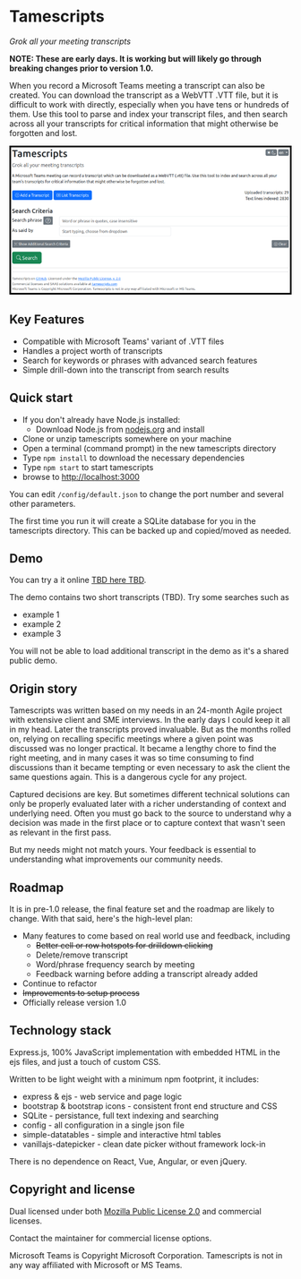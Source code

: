 # Tamescripts

*Grok all your meeting transcripts*

**NOTE: These are early days. It is working but will likely go through breaking changes prior to version 1.0.**

When you record a Microsoft Teams meeting a transcript can also be created.
You can download the transcript as a WebVTT .VTT file, but it is difficult to
work with directly, especially when you have tens or hundreds of them.
Use this tool to parse and index your transcript files,
and then search across all your transcripts for critical information
that might otherwise be forgotten and lost.

![Screenshot](./screenshot.png)

## Key Features

- Compatible with Microsoft Teams' variant of .VTT files
- Handles a project worth of transcripts
- Search for keywords or phrases with advanced search features
- Simple drill-down into the transcript from search results

## Quick start

- If you don't already have Node.js installed:
  - Download Node.js from [nodejs.org](https://nodejs.org) and install
- Clone or unzip tamescripts somewhere on your machine
- Open a terminal (command prompt) in the new tamescripts directory
- Type `npm install` to download the necessary dependencies
- Type `npm start` to start tamescripts
- browse to <http://localhost:3000>

You can edit `/config/default.json` to change the port number and several other parameters.

The first time you run it will create a SQLite database for you in the tamescripts directory.
This can be backed up and copied/moved as needed.

## Demo

You can try a it online [TBD here TBD](tbd).

The demo contains two short transcripts (TBD). Try some searches such as

- example 1
- example 2
- example 3

You will not be able to load additional transcript in the demo as it's a shared public demo.

## Origin story

Tamescripts was written based on my needs in an 24-month Agile project
with extensive client and SME interviews. In the early days I could keep
it all in my head. Later the transcripts proved invaluable. But as the months
rolled on, relying on recalling specific meetings where a given point was
discussed was no longer practical.
It became a lengthy chore to find the right meeting, and in many cases it was
so time consuming to find discussions than it became tempting or even
necessary to ask the client the same questions again.
This is a dangerous cycle for any project.

Captured decisions are key. But sometimes different technical solutions can
only be properly evaluated later with a richer understanding of context and
underlying need. Often you must go back to the source to understand why a
decision was made in the first place or to capture context that wasn't seen as
relevant in the first pass.

But my needs might not match yours. Your feedback is essential to
understanding what improvements our community needs.

## Roadmap

It is in pre-1.0 release, the final feature set and the roadmap are likely
to change. With that said, here's the high-level plan:

- Many features to come based on real world use and feedback, including
  - ~~Better cell or row hotspots for drilldown clicking~~
  - Delete/remove transcript
  - Word/phrase frequency search by meeting
  - Feedback warning before adding a transcript already added
- Continue to refactor
- ~~Improvements to setup process~~
- Officially release version 1.0

## Technology stack

Express.js, 100% JavaScript implementation with embedded HTML in the ejs files, and just a touch of custom CSS.

Written to be light weight with a minimum npm footprint, it includes:

- express & ejs - web service and page logic
- bootstrap & bootstrap icons - consistent front end structure and CSS
- SQLite - persistance, full text indexing and searching
- config - all configuration in a single json file
- simple-datatables - simple and interactive html tables
- vanillajs-datepicker - clean date picker without framework lock-in

There is no dependence on React, Vue, Angular, or even jQuery.

## Copyright and license

Dual licensed under both [Mozilla Public License 2.0](https://github.com/sheppoor/tamescripts/LICENSE) and commercial licenses.

Contact the maintainer for commercial license options.

Microsoft Teams is Copyright Microsoft Corporation.
Tamescripts is not in any way affiliated with Microsoft or MS Teams.
